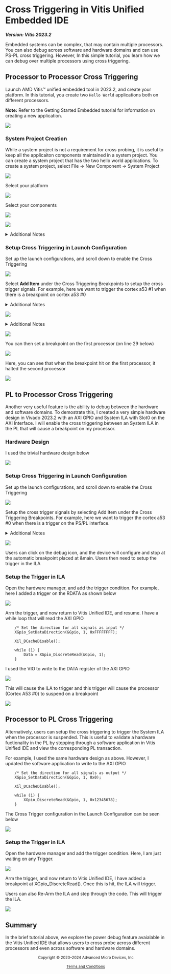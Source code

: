﻿# Cross Triggering in Vitis Unified Embedded IDE

***Version: Vitis 2023.2***

Embedded systems can be complex, that may contain multiple processors. You can also debug across software and hardware domains and can use PS-PL cross triggering. However, In this simple tutorial, you learn how we can debug over multiple processors using cross triggering.

## Processor to Processor Cross Triggering

Launch AMD Vitis™ unified embedded tool in 2023.2, and create your platform. In this tutorial, you create two `Hello World` applications both on different processors.

**Note:** Refer to the Getting Started Embedded tutorial for information on creating a new application.

![](./images/applications.PNG)

### System Project Creation

While a system project is not a requirement for cross probing, it is useful to keep all the applicaiton components maintained in a system project. You can create a system project that has the two hello world applications. To create a system project, select File -> New Component -> System Project

![](./images/system_project.PNG)

Select your platform

![](./images/select_platform.PNG)

Select your components

![](./images/add_components.PNG)

![](./images/all_components.PNG)

<details>
  <summary>Additional Notes</summary>

You should place both applications into different sections in the DDR via the linker script or in different memories to avoid overlapping.
</details>

### Setup Cross Triggering in Launch Configuration

Set up the launch configurations, and scroll down to enable the Cross Triggering

![](./images/enable_cross_trigger.PNG)

Select **Add Item** under the Cross Triggering Breakpoints to setup the cross trigger signals.  For example, here we want to trigger the cortex a53 #1 when there is a breakpoint on cortex a53 #0
<details>
  <summary>Additional Notes</summary>

Refer to [UG1400](https://docs.amd.com/r/en-US/ug1400-vitis-embedded/Cross-Triggering-in-Zynq-Devices) for more information on the cross triggering signals
</details>

![](./images/cross_trigger_setup.PNG)

<details>
  <summary>Additional Notes</summary>

The hello world print in a while loop for demo purposes is available here
</details>

![](./images/run_a53_1.PNG)

You can then set a breakpoint on the first processor (on line 29 below)

![](./images/add_breakpoint.PNG)

Here, you can see that when the breakpoint hit on the first processor, it halted the second processor

![](./images/breakpoint_hit.PNG)

## PL to Processor Cross Triggering

Another very useful feature is the ability to debug between the hardware and software domains. To demostrate this, I created a very simple hardware design in Vivado 2023.2 with an AXI GPIO and System ILA with Slot0 on the AXI Interface. I will enable the cross triggering between an System ILA in the PL that will cause a breakpoint on my processor.

### Hardware Design

I used the trivial hardware design below

![](./images/hardware_design.PNG)

### Setup Cross Triggering in Launch Configuration

Set up the launch configurations, and scroll down to enable the Cross Triggering

![](./images/enable_cross_trigger_ps_pl.PNG)

Setup the cross trigger signals by selecting Add Item under the Cross Triggering Breakpoints.  For example, here we want to trigger the cortex a53 #0 when there is a trigger on the PS/PL interface.
<details>
  <summary>Additional Notes</summary>

Users should refer to [UG1400](https://docs.amd.com/r/en-US/ug1400-vitis-embedded/Cross-Triggering-in-Zynq-Devices) For more information on the cross triggering signals
</details>

![](./images/cross_trigger_setup_ps_pl.PNG)

Users can click on the debug icon, and the device will configure and stop at the automatic breakpoint placed at &main. Users then need to setup the trigger in the ILA

### Setup the Trigger in ILA 

Open the hardware manager, and add the trigger condition. For example, here I added a trigger on the RDATA as shown below

![](./images/ila_trigger.PNG)

Arm the trigger, and now return to Vitis Unified IDE, and resume. I have a while loop that will read the AXI GPIO

```
	/* Set the direction for all signals as input */
	XGpio_SetDataDirection(&Gpio, 1, 0xFFFFFFFF);
	
	Xil_DCacheDisable();

	while (1) {
		Data = XGpio_DiscreteRead(&Gpio, 1);
	}
```

I used the VIO to write to the DATA register of the AXI GPIO

![](./images/vio_update.PNG)

This will cause the ILA to trigger and this trigger will cause the processor (Cortex A53 #0) to suspend on a breakpoint

![](./images/read_breakpoint.PNG)

## Processor to PL Cross Triggering

Alternatively, users can setup the cross triggering to trigger the System ILA when the processor is suspended. This is useful to validate a hardware fuctionality in the PL by stepping through a software application in Vitis Unified IDE and view the corresponding PL transaction.

For example, I used the same hardware design as above. However, I updated the software application to write to the AXI GPIO

```
	/* Set the direction for all signals as output */
	XGpio_SetDataDirection(&Gpio, 1, 0x0);
	
	Xil_DCacheDisable();

	while (1) {
		XGpio_DiscreteRead(&Gpio, 1, 0x12345678);
	}
```

The Cross Trigger configuration in the Launch Configuration can be seen below

![](./images/cross_trigger_setup_pl_ps.PNG)

### Setup the Trigger in ILA 

Open the hardware manager and add the trigger condition. Here, I am just waiting on any Trigger. 

![](./images/ila_trigger_ps_pl.PNG)

Arm the trigger, and now return to Vitis Unified IDE, I have added a breakpoint at XGpio_DiscreteRead(). Once this is hit, the ILA will trigger.

Users can also Re-Arm the ILA and step through the code. This will trigger the ILA. 

![](./images/write_ila.PNG)

## Summary

In the brief tutorial above, we explore the power debug feature avaialable in the Vitis Unified IDE that allows users to cross probe across different processors and even across software and hardware domains.


<p class="sphinxhide" align="center"><sub>Copyright © 2020–2024 Advanced Micro Devices, Inc</sub></p>

<p class="sphinxhide" align="center"><sup><a href="https://www.amd.com/en/corporate/copyright">Terms and Conditions</a></sup></p>




